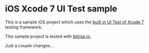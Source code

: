 # iOS Xcode 7 UI Test sample

This is a sample iOS project which
uses the [built in UI Test of Xcode 7](https://developer.apple.com/xcode/)
testing framework.

This sample project is tested with [bitrise.io](https://bitrise.io/).

Just a couple changes...
